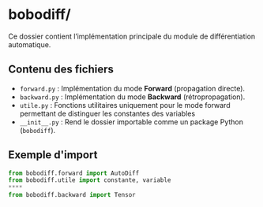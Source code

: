 # bobodiff/

Ce dossier contient l’implémentation principale du module de différentiation automatique.

## Contenu des fichiers

- `forward.py` : Implémentation du mode **Forward** (propagation directe).
- `backward.py` : Implémentation du mode **Backward** (rétropropagation).
- `utile.py` : Fonctions utilitaires uniquement pour le mode forward permettant de distinguer les constantes des variables
- `__init__.py` : Rend le dossier importable comme un package Python (`bobodiff`).

## Exemple d'import

```python
from bobodiff.forward import AutoDiff
from bobodiff.utile import constante, variable
****
from bobodiff.backward import Tensor
